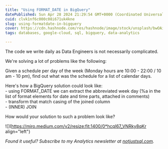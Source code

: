 ```yaml
---
title: "Using FORMAT_DATE in BigQuery"
datePublished: Sun Apr 28 2024 21:29:54 GMT+0000 (Coordinated Universal Time)
cuid: clvk1nf6c000c08i671uk4kne
slug: using-formatdate-in-bigquery
cover: https://cdn.hashnode.com/res/hashnode/image/stock/unsplash/bwOAixLG0uc/upload/427cf85c9d93246d0c7fa3475a483c0c.jpeg
tags: databases, google-cloud, sql, bigquery, data-analytics

---
```


The code we write daily as Data Engineers is not necessarily complicated.

We're solving a lot of problems like the following:

Given a schedule per day of the week (Monday hours are 10:00 - 22:00 / 10 am - 10 pm), find out what was the schedule for a list of calendar days.

Here's how a BigQuery solution could look like:  
\- using FORMAT\_DATE we can extract the abbreviated week day (%a in the list of format elements for date and time parts, attached in comments)  
\- transform that match casing of the joined column  
\- (INNER) JOIN

How would your solution to such a problem look like?

![](https://miro.medium.com/v2/resize:fit:1400/0*hcqI67_VNRky8qKr align="left")

*Found it useful? Subscribe to my Analytics newsletter at* [*notjustsql.com*](https://www.notjustsql.com)*.*